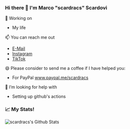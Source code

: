 ### Hi there 👋 I'm Marco "scardracs" Scardovi

🔭 Working on
 - My life
 
📫 You can reach me out
 - [E-Mail](mailto:mscardovi95@gmail.com)
 - [Instagram](www.instagram.com/scardracs)
 - [TikTok](https://www.tiktok.com/@scardracs)
 
😄 Please consider to send me a coffee if I have helped you:
 - For PayPal www.paypal.me/scardracs

🤔 I’m looking for help with
 - Setting up github's actions

### 📈 My Stats!
![scardracs's Github Stats](https://github-readme-stats.vercel.app/api?username=scardracs&show_icons=true&theme=radical)
<!--
**scardracs/scardracs** is a ✨ _special_ ✨ repository because its `README.md` (this file) appears on your GitHub profile.

Here are some ideas to get you started:

- 🔭 I’m currently working on ...
- 🌱 I’m currently learning ...
- 👯 I’m looking to collaborate on ...
- 🤔 I’m looking for help with ...
- 💬 Ask me about ...
- 📫 How to reach me: ...
- 😄 Pronouns: ...
- ⚡ Fun fact: ...
-->
